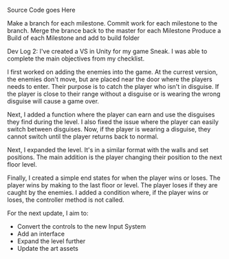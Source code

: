 Source Code goes Here

Make a branch for each milestone.
Commit work for each milestone to the branch.
Merge the brance back to the master for each Milestone
Produce a Build of each Milestone and add to build folder 

Dev Log 2:
I've created a VS in Unity for my game Sneak. I was able to complete the main objectives from
my checklist.

I first worked on adding the enemies into the game. At the currest version, the enemies don't move,
but are placed near the door where the players needs to enter. Their purpose is to catch the player 
who isn't in disguise. If the player is close to their range without a disguise or is wearing the wrong
disguise will cause a game over.

Next, I added a function where the player can earn and use the disguises they find during the level.
I also fixed the issue where the player can easily switch between disguises. Now, if the player is 
wearing a disguise, they cannot switch until the player returns back to normal. 

Next, I expanded the level. It's in a similar format with the walls and set positions. The main addition
is the player changing their position to the next floor level. 

Finally, I created a simple end states for when the player wins or loses. The player wins by making to the
last floor or level. The player loses if they are caught by the enemies. I added a condition where, if the
player wins or loses, the controller method is not called. 

For the next update, I aim to:
* Convert the controls to the new Input System
* Add an interface
* Expand the level further
* Update the art assets
